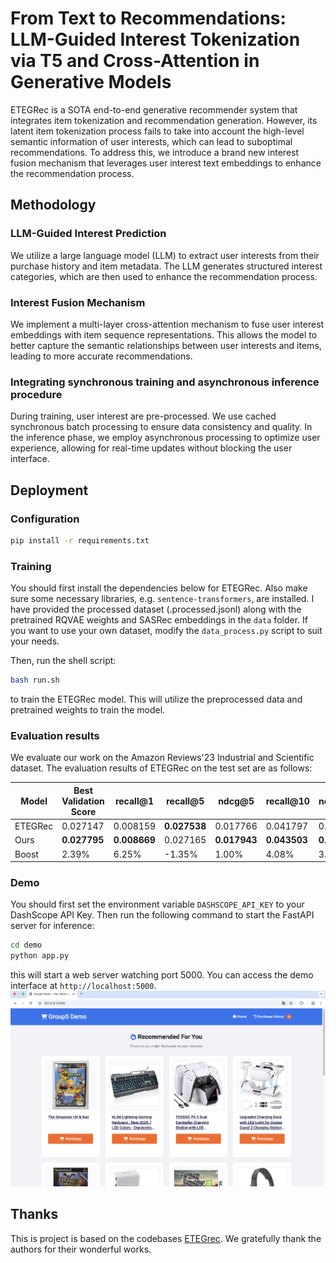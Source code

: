 # From Text to Recommendations: LLM-Guided Interest Tokenization via T5 and Cross-Attention in Generative Models

ETEGRec is a SOTA end-to-end generative recommender system that integrates item tokenization and recommendation generation. However, its latent item tokenization process fails to take into account the high-level semantic information of user interests, which can lead to suboptimal recommendations. To address this, we introduce a brand new interest fusion mechanism that leverages user interest text embeddings to enhance the recommendation process. 

## Methodology

### LLM-Guided Interest Prediction

We utilize a large language model (LLM) to extract user interests from their purchase history and item metadata. The LLM generates structured interest categories, which are then used to enhance the recommendation process.

### Interest Fusion Mechanism

We implement a multi-layer cross-attention mechanism to fuse user interest embeddings with item sequence representations. This allows the model to better capture the semantic relationships between user interests and items, leading to more accurate recommendations.

### Integrating synchronous training and asynchronous inference procedure

During training, user interest are pre-processed. We use cached synchronous batch processing to ensure data consistency and quality. In the inference phase, we employ asynchronous processing to optimize user experience, allowing for real-time updates without blocking the user interface.

## Deployment
### Configuration
```bash
pip install -r requirements.txt
```
### Training

You should first install the dependencies below for ETEGRec. Also make sure some necessary libraries, e.g. `sentence-transformers`, are installed. I have provided the processed dataset (.processed.jsonl) along with the pretrained RQVAE weights and SASRec embeddings in the `data` folder. If you want to use your own dataset, modify the `data_process.py` script to suit your needs.

Then, run the shell script:
```bash
bash run.sh
```
to train the ETEGRec model. This will utilize the preprocessed data and pretrained weights to train the model.

### Evaluation results
We evaluate our work on the Amazon Reviews'23 Industrial and Scientific dataset. The evaluation results of ETEGRec on the test set are as follows:

| Model   | Best Validation Score | recall@1     | recall@5     | ndcg@5       | recall@10    | ndcg@10      |
| ------- | --------------------- | ------------ | ------------ | ------------ | ------------ | ------------ |
| ETEGRec | 0.027147              | 0.008159     | **0.027538** | 0.017766     | 0.041797     | 0.022369     |
| Ours    | **0.027795**          | **0.008669** | 0.027165     | **0.017943** | **0.043503** | **0.023199** |
| Boost   | 2.39%                 | 6.25%        | -1.35%       | 1.00%        | 4.08%        | 3.71%        |



### Demo
You should first set the environment variable `DASHSCOPE_API_KEY` to your DashScope API Key. Then run the following command to start the FastAPI server for inference:
```bash
cd demo
python app.py
```
this will start a web server watching port 5000. You can access the demo interface at `http://localhost:5000`.
![Demo](./asset/demo.png)
## Thanks
This is project is based on the codebases [ETEGrec](https://github.com/BishopLiu/ETEGRec). We gratefully thank the authors for their wonderful works.
